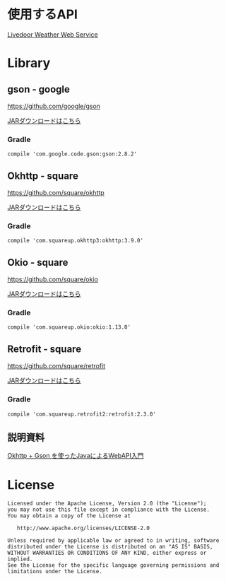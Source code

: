 # 使用するAPI
[Livedoor Weather Web Service](http://weather.livedoor.com/weather_hacks/webservice)


# Library
## gson - google
https://github.com/google/gson

[JARダウンロードはこちら](https://maven-badges.herokuapp.com/maven-central/com.google.code.gson/gson)

### Gradle

```
compile 'com.google.code.gson:gson:2.8.2'
```


## Okhttp - square
https://github.com/square/okhttp

[JARダウンロードはこちら](https://search.maven.org/remote_content?g=com.squareup.okhttp3&a=okhttp&v=LATEST)

### Gradle

```
compile 'com.squareup.okhttp3:okhttp:3.9.0'
```

## Okio - square
https://github.com/square/okio

[JARダウンロードはこちら](https://search.maven.org/remote_content?g=com.squareup.okio&a=okio&v=LATEST)

### Gradle

```
compile 'com.squareup.okio:okio:1.13.0'
```

## Retrofit - square
https://github.com/square/retrofit

[JARダウンロードはこちら](https://search.maven.org/remote_content?g=com.squareup.retrofit2&a=retrofit&v=LATEST)


### Gradle

```
compile 'com.squareup.retrofit2:retrofit:2.3.0'
```

## 説明資料
[Okhttp + Gson を使ったJavaによるWebAPI入門](http://nshiba.hatenablog.com/entry/2016/11/22/003111)

# License
```
Licensed under the Apache License, Version 2.0 (the "License");
you may not use this file except in compliance with the License.
You may obtain a copy of the License at

   http://www.apache.org/licenses/LICENSE-2.0

Unless required by applicable law or agreed to in writing, software
distributed under the License is distributed on an "AS IS" BASIS,
WITHOUT WARRANTIES OR CONDITIONS OF ANY KIND, either express or implied.
See the License for the specific language governing permissions and
limitations under the License.
```
